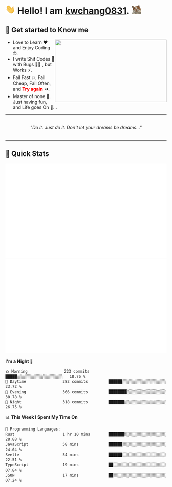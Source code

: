 <h1> <img src="./assets/hi.gif" height="30px"> Hello! I am <a href="https://github.com/kwchang0831">kwchang0831</a>. <img src="./assets/cool-cat.gif" height="30px"> </h1>
</h1>

## 🎉 Get started to Know me

<a href="#"><img align="right" src="https://media.tenor.com/S5qCffxIFdUAAAAC/the-muppet-kermit-the-frog.gif" width="349" height="195" /></a>

- Love to Learn ❤️ and Enjoy Coding 🤓.
- I write Shit Codes 💩 with Bugs 🐛🐛 , but Works ⚡️.
- Fail Fast 💥, Fail Cheap, Fail Often, and <span style="color:red;font-weight:800;">Try again</span> ⏪️.
- Master of none 🤪. Just having fun, and Life goes On 🌱...

<hr/>
<br/>
<div align="center">
<i>"Do it. Just do it. Don't let your dreams be dreams..." </i>
</div>
<br/>
<hr/>

## 🙈 Quick Stats

![](https://raw.githubusercontent.com/kwchang0831/kwchang0831/output/generated/overview.svg)
![](https://raw.githubusercontent.com/kwchang0831/kwchang0831/output/generated/languages.svg)

<!--START_SECTION:waka-->
**I'm a Night 🦉** 

```text
🌞 Morning                223 commits         █████░░░░░░░░░░░░░░░░░░░░   18.76 % 
🌆 Daytime                282 commits         ██████░░░░░░░░░░░░░░░░░░░   23.72 % 
🌃 Evening                366 commits         ████████░░░░░░░░░░░░░░░░░   30.78 % 
🌙 Night                  318 commits         ███████░░░░░░░░░░░░░░░░░░   26.75 % 
```


📊 **This Week I Spent My Time On** 

```text
💬 Programming Languages: 
Rust                     1 hr 10 mins        ███████░░░░░░░░░░░░░░░░░░   28.88 % 
JavaScript               58 mins             ██████░░░░░░░░░░░░░░░░░░░   24.04 % 
Svelte                   54 mins             ██████░░░░░░░░░░░░░░░░░░░   22.51 % 
TypeScript               19 mins             ██░░░░░░░░░░░░░░░░░░░░░░░   07.84 % 
JSON                     17 mins             ██░░░░░░░░░░░░░░░░░░░░░░░   07.24 % 
```


<!--END_SECTION:waka-->
